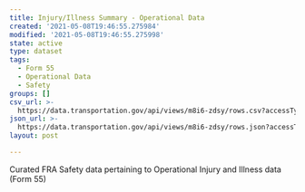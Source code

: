 ```yaml
---
title: Injury/Illness Summary - Operational Data
created: '2021-05-08T19:46:55.275984'
modified: '2021-05-08T19:46:55.275998'
state: active
type: dataset
tags:
  - Form 55
  - Operational Data
  - Safety
groups: []
csv_url: >-
  https://data.transportation.gov/api/views/m8i6-zdsy/rows.csv?accessType=DOWNLOAD
json_url: >-
  https://data.transportation.gov/api/views/m8i6-zdsy/rows.json?accessType=DOWNLOAD
layout: post

---
```

Curated FRA Safety data pertaining to Operational Injury and Illness data (Form 55)
